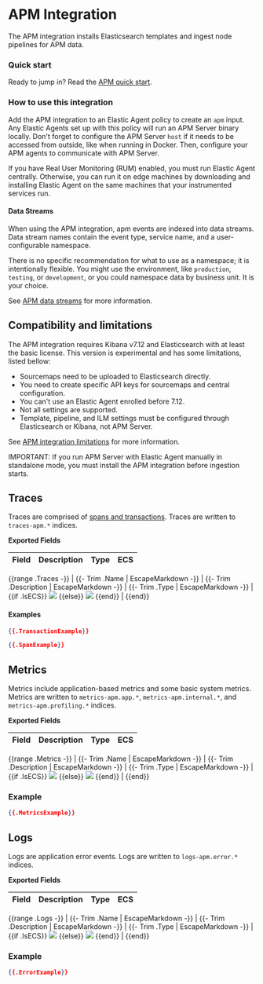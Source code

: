 # APM Integration

The APM integration installs Elasticsearch templates and ingest node pipelines for APM data.

### Quick start

Ready to jump in? Read the [APM quick start](https://ela.st/quick-start-apm).

### How to use this integration

Add the APM integration to an Elastic Agent policy to create an `apm` input.
Any Elastic Agents set up with this policy will run an APM Server binary locally.
Don't forget to configure the APM Server `host` if it needs to be accessed from outside, like when running in Docker.
Then, configure your APM agents to communicate with APM Server.

If you have Real User Monitoring (RUM) enabled, you must run Elastic Agent centrally.
Otherwise, you can run it on edge machines by downloading and installing Elastic Agent
on the same machines that your instrumented services run.

#### Data Streams

When using the APM integration, apm events are indexed into data streams. Data stream names contain the event type,
service name, and a user-configurable namespace.

There is no specific recommendation for what to use as a namespace; it is intentionally flexible.
You might use the environment, like `production`, `testing`, or `development`,
or you could namespace data by business unit. It is your choice.

See [APM data streams](https://ela.st/apm-data-streams) for more information.

## Compatibility and limitations

The APM integration requires Kibana v7.12 and Elasticsearch with at least the basic license.
This version is experimental and has some limitations, listed bellow:

- Sourcemaps need to be uploaded to Elasticsearch directly.
- You need to create specific API keys for sourcemaps and central configuration.
- You can't use an Elastic Agent enrolled before 7.12.
- Not all settings are supported.
- Template, pipeline, and ILM settings must be configured through Elasticsearch or Kibana, not APM Server.

See [APM integration limitations](https://ela.st/apm-integration-limitations) for more information.

IMPORTANT: If you run APM Server with Elastic Agent manually in standalone mode, you must install the APM integration before ingestion starts.

## Traces

Traces are comprised of [spans and transactions](https://www.elastic.co/guide/en/apm/get-started/current/apm-data-model.html).
Traces are written to `traces-apm.*` indices.

**Exported Fields**

| Field | Description | Type | ECS |
|---|---|---|:---:|
{{range .Traces -}}
| {{- Trim .Name | EscapeMarkdown -}} | {{- Trim .Description | EscapeMarkdown -}} | {{- Trim .Type | EscapeMarkdown -}} | {{if .IsECS}} ![](https://doc-icons.s3.us-east-2.amazonaws.com/icon-yes.png) {{else}} ![](https://doc-icons.s3.us-east-2.amazonaws.com/icon-no.png) {{end}} |
{{end}}

#### Examples

```json
{{.TransactionExample}}
```

```json
{{.SpanExample}}
```


## Metrics

Metrics include application-based metrics and some basic system metrics.
Metrics are written to `metrics-apm.app.*`, `metrics-apm.internal.*`, and `metrics-apm.profiling.*` indices.

**Exported Fields**

| Field | Description | Type | ECS |
|---|---|---|:---:|
{{range .Metrics -}}
| {{- Trim .Name | EscapeMarkdown -}} | {{- Trim .Description | EscapeMarkdown -}} | {{- Trim .Type | EscapeMarkdown -}} | {{if .IsECS}} ![](https://doc-icons.s3.us-east-2.amazonaws.com/icon-yes.png) {{else}} ![](https://doc-icons.s3.us-east-2.amazonaws.com/icon-no.png) {{end}} |
{{end}}

### Example

```json
{{.MetricsExample}}
```

## Logs

Logs are application error events.
Logs are written to `logs-apm.error.*` indices.

**Exported Fields**

| Field | Description | Type | ECS |
|---|---|---|:---:|
{{range .Logs -}}
| {{- Trim .Name | EscapeMarkdown -}} | {{- Trim .Description | EscapeMarkdown -}} | {{- Trim .Type | EscapeMarkdown -}} | {{if .IsECS}} ![](https://doc-icons.s3.us-east-2.amazonaws.com/icon-yes.png) {{else}} ![](https://doc-icons.s3.us-east-2.amazonaws.com/icon-no.png) {{end}} |
{{end}}

### Example

```json
{{.ErrorExample}}
```
